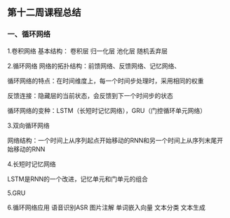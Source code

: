 ## 第十二周课程总结
### 一、循环网络
1.卷积网络
基本结构：
卷积层
归一化层
池化层
随机丢弃层



2.循环网络
网络的拓扑结构：前馈网络、反馈网络、记忆网络、

循环网络的特点：在时间维度上，每一个时间步处理时，采用相同的权重

反馈连接：隐藏层的当前状态，会反馈到下一个时间步的状态

循环网络的变种：LSTM（长短时记忆网络），GRU（门控循环单元网络）



3.双向循环网络

网络结构：一个时间上从序列起点开始移动的RNN和另一个时间上从序列末尾开始移动的RNN



4.长短时记忆网络

LSTM是RNN的一个改进，记忆单元和门单元的组合



5.GRU



6.循环网络应用
语音识别ASR
图片注解
单词嵌入向量
文本分类
文本生成

